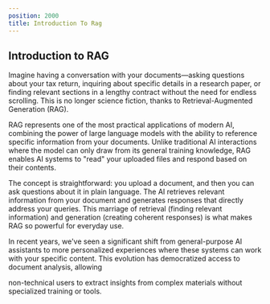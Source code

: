 ```yaml
---
position: 2000
title: Introduction To Rag
---
```


## Introduction to RAG

Imagine having a conversation with your documents—asking questions about your tax return, inquiring about specific details in a research paper, or finding relevant sections in a lengthy contract without the need for endless scrolling. This is no longer science fiction, thanks to Retrieval-Augmented Generation (RAG).

RAG represents one of the most practical applications of modern AI, combining the power of large language models with the ability to reference specific information from your documents. Unlike traditional AI interactions where the model can only draw from its general training knowledge, RAG enables AI systems to "read" your uploaded files and respond based on their contents.

The concept is straightforward: you upload a document, and then you can ask questions about it in plain language. The AI retrieves relevant information from your document and generates responses that directly address your queries. This marriage of retrieval (finding relevant information) and generation (creating coherent responses) is what makes RAG so powerful for everyday use.



In recent years, we've seen a significant shift from general-purpose AI assistants to more personalized experiences where these systems can work with your specific content. This evolution has democratized access to document analysis, allowing

non-technical users to extract insights from complex materials without specialized training or tools.